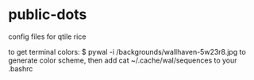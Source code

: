 # public-dots
config files for qtile rice
 
 to get terminal colors:
 $ pywal -i /backgrounds/wallhaven-5w23r8.jpg
 to generate color scheme, then add 
 cat ~/.cache/wal/sequences
to your .bashrc
